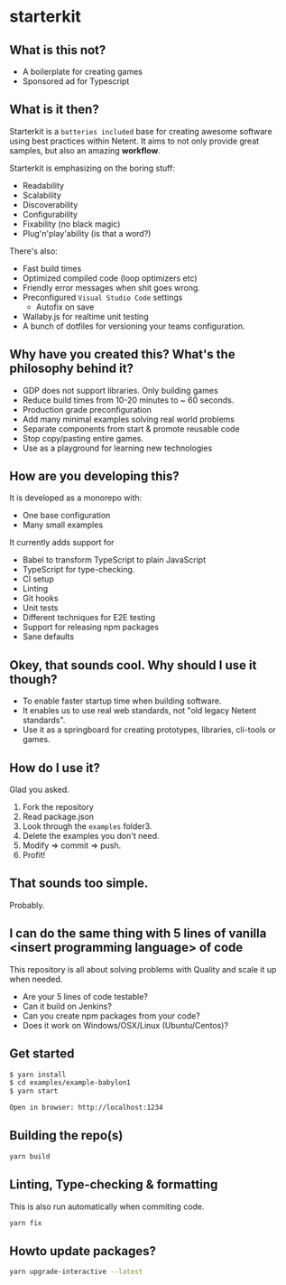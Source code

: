 # starterkit

## What is this not?

- A boilerplate for creating games
- Sponsored ad for Typescript

## What is it then?

Starterkit is a `batteries included` base for creating awesome software using best practices within Netent.
It aims to not only provide great samples, but also an amazing **workflow**.

Starterkit is emphasizing on the boring stuff:

- Readability
- Scalability
- Discoverability
- Configurability
- Fixability (no black magic)
- Plug'n'play'ability (is that a word?)

There's also:

- Fast build times
- Optimized compiled code (loop optimizers etc)
- Friendly error messages when shit goes wrong.
- Preconfigured `Visual Studio Code` settings
  - Autofix on save
- Wallaby.js for realtime unit testing
- A bunch of dotfiles for versioning your teams configuration.

## Why have you created this? What's the philosophy behind it?

- GDP does not support libraries. Only building games
- Reduce build times from 10-20 minutes to ~ 60 seconds.
- Production grade preconfiguration
- Add many minimal examples solving real world problems
- Separate components from start & promote reusable code
- Stop copy/pasting entire games.
- Use as a playground for learning new technologies

## How are you developing this?

It is developed as a monorepo with:

- One base configuration
- Many small examples

It currently adds support for

- Babel to transform TypeScript to plain JavaScript
- TypeScript for type-checking.
- CI setup
- Linting
- Git hooks
- Unit tests
- Different techniques for E2E testing
- Support for releasing npm packages
- Sane defaults

## Okey, that sounds cool. Why should **I** use it though?

- To enable faster startup time when building software.
- It enables us to use real web standards, not "old legacy Netent standards".
- Use it as a springboard for creating prototypes, libraries, cli-tools or games.

## How do I use it?

Glad you asked.

1. Fork the repository
2. Read package.json
3. Look through the `examples` folder3.
4. Delete the examples you don't need.
5. Modify => commit => push.
6. Profit!

## That sounds too simple.

Probably.

## I can do the same thing with 5 lines of vanilla \<insert programming language> of code

This repository is all about solving problems with Quality and scale it up when needed.

- Are your 5 lines of code testable?
- Can it build on Jenkins?
- Can you create npm packages from your code?
- Does it work on Windows/OSX/Linux (Ubuntu/Centos)?

## Get started

```sh
$ yarn install
$ cd examples/example-babylon1
$ yarn start

Open in browser: http://localhost:1234
```

## Building the repo(s)

```sh
yarn build
```

## Linting, Type-checking & formatting

This is also run automatically when commiting code.

```sh
yarn fix
```

## Howto update packages?

```sh
yarn upgrade-interactive --latest
```
